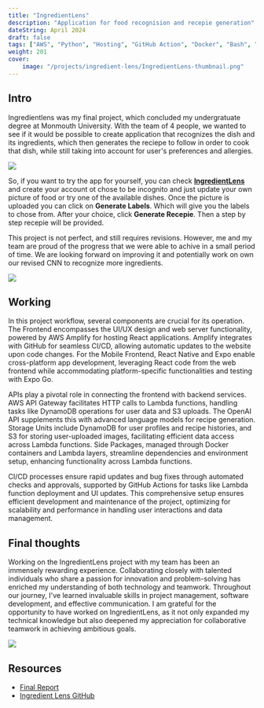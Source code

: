 ```yaml
---
title: "IngredientLens"
description: "Application for food recognision and recepie generation"
dateString: April 2024
draft: false
tags: ["AWS", "Python", "Hosting", "GitHub Action", "Docker", "Bash", "TypeScript", "Next.JS"]
weight: 201
cover:
    image: "/projects/ingredient-lens/IngredientLens-thumbnail.png"
---
```


## Intro
Ingredientlens was my final project, which concluded my undergratuate degree at Monmouth University. With the team of 4 people, we wanted to see if it would be possible to create application that recognizes the dish and its ingredients, which then generates the reciepe to follow in order to cook that dish, while still taking into account for user's preferences and allergies.

![](/projects/ingredient-lens/ingredientLens.png)

So, if you want to try the app for yourself, you can check [**IngredientLens**](https://ingredientlens.net) and create your account ot chose to be incognito and just update your own picture of food or try one of the available dishes. Once the picture is uploaded you can click on **Generate Labels**. Which will give you the labels to chose from. After your choice, click **Generate Recepie**. Then a step by step recepie will be provided.

This project is not perfect, and still requires revisions. However, me and my team are proud of the progress that we were able to achive in a small period of time. We are looking forward on improving it and potentially work on own our revised CNN to recognize more ingredients.


![](/projects/ingredient-lens/ingredientLens-diagram.png)

## Working
In this project workflow, several components are crucial for its operation. The Frontend encompasses the UI/UX design and web server functionality, powered by AWS Amplify for hosting React applications. Amplify integrates with GitHub for seamless CI/CD, allowing automatic updates to the website upon code changes. For the Mobile Frontend, React Native and Expo enable cross-platform app development, leveraging React code from the web frontend while accommodating platform-specific functionalities and testing with Expo Go.

APIs play a pivotal role in connecting the frontend with backend services. AWS API Gateway facilitates HTTP calls to Lambda functions, handling tasks like DynamoDB operations for user data and S3 uploads. The OpenAI API supplements this with advanced language models for recipe generation. Storage Units include DynamoDB for user profiles and recipe histories, and S3 for storing user-uploaded images, facilitating efficient data access across Lambda functions. Side Packages, managed through Docker containers and Lambda layers, streamline dependencies and environment setup, enhancing functionality across Lambda functions.

CI/CD processes ensure rapid updates and bug fixes through automated checks and approvals, supported by GitHub Actions for tasks like Lambda function deployment and UI updates. This comprehensive setup ensures efficient development and maintenance of the project, optimizing for scalability and performance in handling user interactions and data management.

## Final thoughts
Working on the IngredientLens project with my team has been an immensely rewarding experience. Collaborating closely with talented individuals who share a passion for innovation and problem-solving has enriched my understanding of both technology and teamwork. Throughout our journey, I've learned invaluable skills in project management, software development, and effective communication. I am grateful for the opportunity to have worked on IngredientLens, as it not only expanded my technical knowledge but also deepened my appreciation for collaborative teamwork in achieving ambitious goals.

![](/projects/ingredient-lens/ingredientLens-team.png)


## Resources
- [Final Report](/projects/ingredient-lens/final-report.pdf)
- [Ingredient Lens GitHub](https://github.com/BezboDima/IngredientLens)